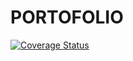 # PORTOFOLIO

[![Coverage Status](https://coveralls.io/repos/github/fabriceumuhire/PORTOFOLIO/badge.svg?branch=master)](https://coveralls.io/github/fabriceumuhire/PORTOFOLIO?branch=master)
